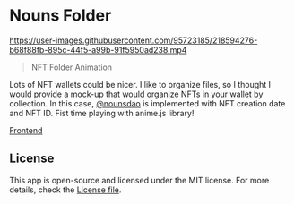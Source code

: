 # Nouns Folder

https://user-images.githubusercontent.com/95723185/218594276-b68f88fb-895c-44f5-a99b-91f5950ad238.mp4

> NFT Folder Animation

Lots of NFT wallets could be nicer. I like to organize files, so I thought I would provide a mock-up that would organize NFTs in your wallet by collection. In this case, [@nounsdao](https://twitter.com/nounsdao) is implemented with NFT creation date and NFT ID. Fist time playing with anime.js library!

[Frontend](/)

## License

This app is open-source and licensed under the MIT license. For more details, check the [License file](LICENSE).


